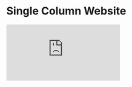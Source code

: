 # Single Column Website

![](https://res.cloudinary.com/briandanger/image/upload/v1568955548/screencapture-file-Users-brianflynn-sei-dinosaurs-week-1-single-column-site-index-html-2019-09-20-00_57_45_nhr3ej.pdf)
